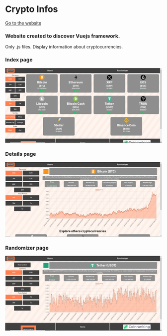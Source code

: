 # Crypto Infos

[Go to the website](https://cryptoinfo.bghinc.fr/)

### Website created to discover Vuejs framework.

Only .js files.
Display information about cryptocurrencies.

### Index page

![Index Page](Images/index.PNG "Index Page Image") 

### Details page

![Details Page](Images/details.PNG "Details Page Image") 

### Randomizer page

![Randomizer Page](Images/randomizer.PNG "Randomizer Page Image") 
